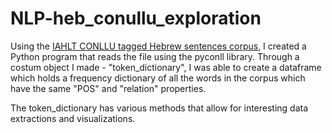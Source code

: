 # NLP-heb_conullu_exploration

Using the [IAHLT CONLLU tagged Hebrew sentences corpus](https://github.com/UniversalDependencies/UD_Hebrew-IAHLTwiki), I created a Python program that reads the file using the pyconll library.
Through a costum object I made - "token_dictionary", I was able to create a dataframe which holds a frequency dictionary of all the words in the corpus which have the same "POS" and "relation" properties.

The token_dictionary has various methods that allow for interesting data extractions and visualizations.

